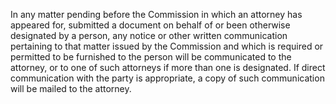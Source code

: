 In any matter pending before the Commission in which an attorney has appeared for, submitted a document on behalf of or been otherwise designated by a person, any notice or other written communication pertaining to that matter issued by the Commission and which is required or permitted to be furnished to the person will be communicated to the attorney, or to one of such attorneys if more than one is designated. If direct communication with the party is appropriate, a copy of such communication will be mailed to the attorney.


